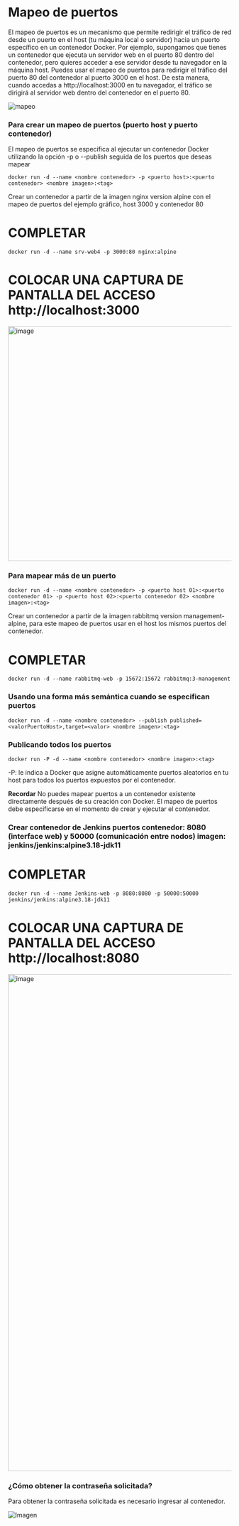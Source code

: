 # Mapeo de puertos
El mapeo de puertos es un mecanismo que permite redirigir el tráfico de red desde un puerto en el host (tu máquina local o servidor) hacia un puerto específico en un contenedor Docker.
Por ejemplo, supongamos que tienes un contenedor que ejecuta un servidor web en el puerto 80 dentro del contenedor, pero quieres acceder a ese servidor desde tu navegador en la máquina host. Puedes usar el mapeo de puertos para redirigir el tráfico del puerto 80 del contenedor al puerto 3000 en el host. De esta manera, cuando accedas a http://localhost:3000 en tu navegador, el tráfico se dirigirá al servidor web dentro del contenedor en el puerto 80.

![mapeo](mapeoPuertos.PNG)

### Para crear un mapeo de puertos (puerto host y puerto contenedor)
El mapeo de puertos se especifica al ejecutar un contenedor Docker utilizando la opción -p o --publish seguida de los puertos que deseas mapear
```
docker run -d --name <nombre contenedor> -p <puerto host>:<puerto contenedor> <nombre imagen>:<tag>

```
Crear un contenedor a partir de la imagen nginx version alpine con el mapeo de puertos del ejemplo gráfico, host 3000 y contenedor 80
# COMPLETAR

```
docker run -d --name srv-web4 -p 3000:80 nginx:alpine
```

# COLOCAR UNA CAPTURA DE PANTALLA  DEL ACCESO http://localhost:3000

<img width="954" height="528" alt="image" src="https://github.com/user-attachments/assets/5cf3a0aa-e6e4-483b-b49c-6da2bfe2d98c" />

### Para mapear más de un puerto

```
docker run -d --name <nombre contenedor> -p <puerto host 01>:<puerto contenedor 01> -p <puerto host 02>:<puerto contenedor 02> <nombre imagen>:<tag>
```

Crear un contenedor a partir de la imagen rabbitmq version management-alpine, para este mapeo de puertos usar en el host los mismos puertos del contenedor.
# COMPLETAR

```
docker run -d --name rabbitmq-web -p 15672:15672 rabbitmq:3-management 
```

### Usando una forma más semántica cuando se especifican puertos

```
docker run -d --name <nombre contenedor> --publish published=<valorPuertoHost>,target=<valor> <nombre imagen>:<tag> 
```
### Publicando todos los puertos
```
docker run -P -d --name <nombre contenedor> <nombre imagen>:<tag> 
```

-P: le indica a Docker que asigne automáticamente puertos aleatorios en tu host para todos los puertos expuestos por el contenedor.

**Recordar**
No puedes mapear puertos a un contenedor existente directamente después de su creación con Docker. El mapeo de puertos debe especificarse en el momento de crear y ejecutar el contenedor.

### Crear contenedor de Jenkins puertos contenedor: 8080 (interface web) y 50000 (comunicación entre nodos) imagen: jenkins/jenkins:alpine3.18-jdk11
# COMPLETAR

```
docker run -d --name Jenkins-web -p 8080:8080 -p 50000:50000 jenkins/jenkins:alpine3.18-jdk11
```

# COLOCAR UNA CAPTURA DE PANTALLA  DEL ACCESO http://localhost:8080

<img width="909" height="1118" alt="image" src="https://github.com/user-attachments/assets/506c938a-03f3-4f3e-8486-406f6a0af8f0" />

### ¿Cómo obtener la contraseña solicitada?
Para obtener la contraseña solicitada es necesario ingresar al contenedor.

![Imagen](jenkins.PNG)

